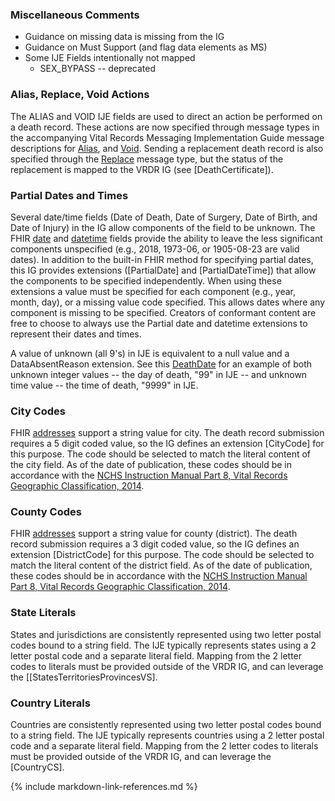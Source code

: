 ### Miscellaneous Comments
* Guidance on missing data is missing from the IG
* Guidance on Must Support (and flag data elements as MS)
* Some IJE Fields intentionally not mapped
    * SEX_BYPASS  -- deprecated

### Alias, Replace, Void Actions
The ALIAS and VOID IJE fields are used to direct an action be performed on a death record.  These actions are now specified through message types in the accompanying Vital Records Messaging Implementation Guide message descriptions for [Alias](http://build.fhir.org/ig/nightingaleproject/vital_records_fhir_messaging_ig/branches/main/message.html#alias), and [Void](http://build.fhir.org/ig/nightingaleproject/vital_records_fhir_messaging_ig/branches/main/message.html#void).  Sending a replacement death record is also specified through the [Replace](http://build.fhir.org/ig/nightingaleproject/vital_records_fhir_messaging_ig/branches/main/message.html#replace) message type, but the status of the replacement is mapped to the VRDR IG (see [DeathCertificate]).

### Partial Dates and Times
Several date/time fields (Date of Death, Date of Surgery, Date of Birth, and Date of Injury) in the IG allow components of the field to be unknown.  The FHIR [date](https://build.fhir.org/datatypes.html#date) and [datetime](https://build.fhir.org/datatypes.html#datetime) fields provide the ability to leave the less significant components unspecified (e.g., 2018, 1973-06, or 1905-08-23 are valid dates).  In addition to the built-in FHIR method for specifying partial dates, this IG provides extensions ([PartialDate] and [PartialDateTime]) that allow the components to be specified independently.  When using these extensions a value must be specified for each component (e.g., year, month, day), or a missing value code specified.  This allows dates where any component is missing to be specified.   Creators of conformant content are free to choose to always use the Partial date and datetime extensions to represent their dates and times.

A value of unknown (all 9's) in IJE is equivalent to a null value and a DataAbsentReason extension.  See this [DeathDate](Observation-DeathDate-Example3.json.html) for an example of both unknown integer values -- the day of death, "99" in IJE -- and unknown time value -- the time of death, "9999" in IJE.

### City Codes
FHIR [addresses](https://build.fhir.org/datatypes.html#Address) support a string value for city. The death record submission requires a 5 digit coded value, so the IG defines an extension [CityCode] for this purpose. The code should be selected to match the literal content of the city field. As of the date of publication, these codes should be in accordance with the [NCHS Instruction Manual Part 8, Vital Records Geographic Classification, 2014](https://www.cdc.gov/nchs/data/dvs/IMP8_2014.pdf).

### County Codes
FHIR [addresses](https://build.fhir.org/datatypes.html#Address) support a string value for county (district). The death record submission requires a 3 digit coded value, so the IG defines an extension [DistrictCode] for this purpose. The code should be selected to match the literal content of the district field. As of the date of publication, these codes should be in accordance with the [NCHS Instruction Manual Part 8, Vital Records Geographic Classification, 2014](https://www.cdc.gov/nchs/data/dvs/IMP8_2014.pdf).

### State Literals
States and jurisdictions are consistently represented using two letter postal codes bound to a string field.   The IJE typically represents states using a 2 letter postal code and a separate literal field.  Mapping from the 2 letter codes to literals must be provided outside of the VRDR IG, and can leverage the [[StatesTerritoriesProvincesVS].

### Country Literals
Countries are consistently represented using two letter postal codes bound to a string field.   The IJE typically represents countries using a 2 letter postal code and a separate literal field.  Mapping from the 2 letter codes to literals must be provided outside of the VRDR IG, and can leverage the [CountryCS].

{% include markdown-link-references.md %}
